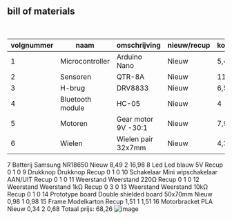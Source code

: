 ## bill of materials
<br />

|volgnummer|naam|omschrijving|nieuw/recup|kostprijs/stuk|aantal|subtotaal|
|----------|----|------------|-----------|--------------|------|---------|
|1|Microcontroller|	Arduino Nano|	Nieuw	|5,4|	1	|5,4
2	|Sensoren|	QTR-8A|	Nieuw|	11,91|	1|	11,91|
3|	H-brug	|DRV8833|	Nieuw|	6,5|	1	|6,5|
4|	Bluetooth module|	HC-05|	Nieuw|	4|	1|	4|
5|	Motoren|	Gear motor 9V -30:1|	Nieuw|	7,99|	2	|15,98|
6|	Wielen	|Wielen pair 32x7mm|	Nieuw	|4,32|	1	|4,32|
7	Batterij	Samsung NR18650	Nieuw	8,49	2	16,98
8	Led	Led blauw 5V	Recup	0	1	0
9	Drukknop	Drukknop 	Recup	0	1	0
10	Schakelaar	Mini wipschakelaar AAN/UIT	Recup	0	1	0
11	Weerstand	Weerstand 220Ω	Recup	0	1	0
12	Weerstand	Weerstand 1kΩ	Recup	0	3	0
13	Weerstand	Weerstand 10kΩ	Recup	0	1	0
14	Prototype board	Double shielded board 50x70mm	Nieuw	0,98	1	0,98
15	Frame	Modelkarton	Recup	1,51	1	1,51
16	Motorbracket	PLA	Nieuw	0,34	2	0,68
Totaal prijs:						68,26
![image](https://user-images.githubusercontent.com/115156903/207295553-615f373b-6142-4225-a99f-d9d72b98397f.png)



